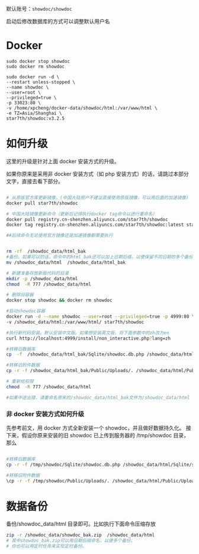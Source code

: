 默认账号：`showdoc/showdoc`

启动后修改数据库的方式可以调整默认用户名

# Docker

```shellscript
sudo docker stop showdoc
sudo docker rm showdoc

sudo docker run -d \
--restart unless-stopped \
--name showdoc \
--user=root \
--privileged=true \
-p 33023:80 \
-v /home/xpcheng/docker-data/showdoc/html:/var/www/html \
-e TZ=Asia/Shanghai \
star7th/showdoc:v3.2.5
```

# 如何升级

这里的升级是针对上面 docker 安装方式的升级。

如果你原来是采用非 docker 安装方式（如 php 安装方式）的话，请跳过本部分文字，直接去看下部分。

```bash

# 从原版官方库更新镜像。(中国大陆用户不建议直接使用原版镜像，可以用后面的加速镜像)
docker pull star7th/showdoc

# 中国大陆镜像更新命令（更新后记得执行docker tag命令以进行重命名）
docker pull registry.cn-shenzhen.aliyuncs.com/star7th/showdoc
docker tag registry.cn-shenzhen.aliyuncs.com/star7th/showdoc:latest star7th/showdoc:latest

##后续命令无论使用官方镜像还是加速镜像都需要执行


rm -rf  /showdoc_data/html_bak
#备份。如果可以的话，命令中的html_bak还可以加上日期后缀，以便保留不同日期的多个备份
mv /showdoc_data/html  /showdoc_data/html_bak

# 新建准备存放新版代码的目录
mkdir -p /showdoc_data/html
chmod  -R 777 /showdoc_data/html

# 删除旧容器
docker stop showdoc && docker rm showdoc

#启动showdoc容器
docker run -d --name showdoc --user=root --privileged=true -p 4999:80 \
-v /showdoc_data/html:/var/www/html/ star7th/showdoc

#执行新代码安装。默认安装中文版。如果想安装英文版，将下面参数中的zh改为en
curl http://localhost:4999/install/non_interactive.php?lang=zh

#转移旧数据库
cp  -f  /showdoc_data/html_bak/Sqlite/showdoc.db.php /showdoc_data/html/Sqlite/showdoc.db.php

#转移旧附件数据
cp -r -f /showdoc_data/html_bak/Public/Uploads/. /showdoc_data/html/Public/Uploads

# 重新给权限
chmod  -R 777 /showdoc_data/html

#如果中途出错，请重命名原来的/showdoc_data/html_bak文件为/showdoc_data/html ，然后重启容器便可恢复。

```

### 非 docker 安装方式如何升级

先参考前文，用 docker 方式全新安装一个 showdoc，并且做好数据持久化。
接下来，假设你原来安装的旧 showdoc 已上传到服务器的 /tmp/showdoc 目录，那么

```bash

#转移旧数据库
cp -r -f /tmp/showdoc/Sqlite/showdoc.db.php /showdoc_data/html/Sqlite/showdoc.db.php

#转移旧附件数据
\cp -r -f /tmp/showdoc/Public/Uploads/. /showdoc_data/html/Public/Uploads

```

# 数据备份

备份/showdoc_data/html 目录即可。比如执行下面命令压缩存放

```bash
zip -r /showdoc_data/showdoc_bak.zip  /showdoc_data/html
# 其中showdoc_bak.zip可以用日期后缀命名，以便多个备份。
# 你也可以用定时任务来实现定时备份。
```

